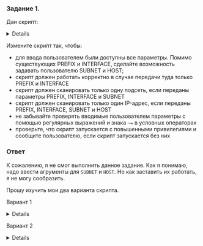 ### Задание 1.


Дан скрипт:
<details>
  

```bash
#!/bin/bash
PREFIX="${1:-NOT_SET}"
INTERFACE="$2"

[[ "$PREFIX" = "NOT_SET" ]] && { echo "\$PREFIX must be passed as first positional argument"; exit 1; }
if [[ -z "$INTERFACE" ]]; then
    echo "\$INTERFACE must be passed as second positional argument"
    exit 1
fi

for SUBNET in {1..255}
do
	for HOST in {1..255}
	do
		echo "[*] IP : ${PREFIX}.${SUBNET}.${HOST}"
		arping -c 3 -i "$INTERFACE" "${PREFIX}.${SUBNET}.${HOST}" 2> /dev/null
	done
done
```
</details>

Измените скрипт так, чтобы:

- для ввода пользователем были доступны все параметры. Помимо существующих PREFIX и INTERFACE, сделайте возможность задавать пользователю SUBNET и HOST;
- скрипт должен работать корректно в случае передачи туда только PREFIX и INTERFACE
- скрипт должен сканировать только одну подсеть, если переданы параметры PREFIX, INTERFACE и SUBNET
- скрипт должен сканировать только один IP-адрес, если переданы PREFIX, INTERFACE, SUBNET и HOST
- не забывайте проверять вводимые пользователем параметры с помощью регулярных выражений и знака `~=` в условных операторах 
- проверьте, что скрипт запускается с повышенными привилегиями и сообщите пользователю, если скрипт запускается без них


### Ответ

К сожалению, я не смог выполнить данное задание. Как я понимаю, надо ввести агрументы для ```SUBNET``` и ```HOST```. Но как заставить их работать, я не могу сообразить.

Прошу изучить мои два варианта скрипта.

Вариант 1
<details>
 У меня выводит при отладке такую ошибку:
![Screen Shot 2023-01-27 at 13 20 31](https://user-images.githubusercontent.com/121082757/215063286-8a4280ac-dda9-47f9-98db-2ba63c07c1c1.png)

Скрипт
	
```bash
#!/bin/bash
PREFIX="${1:-NOT_SET}"
INTERFACE="$2"
SUBNET="$3"
HOST="$4"

trap 'echo "Ping exit (Ctrl-C)"; exit 1' 2

[[ "$PREFIX" = "NOT_SET" ]] && { echo "\$PREFIX must be passed as first positional argument"; exit 1; }
if [[ -z "$INTERFACE" ]]; then
    echo "\$INTERFACE must be passed as second positional argument"
    exit 1
fi

if [[ -z "$SUBNET" ]]; then
   for SUBNET in {1..255}
   do
                echo "[*] IP : ${PREFIX}.${SUBNET}.${HOST}"
                arping -c 3 -i "$INTERFACE" "${PREFIX}.${SUBNET}.${HOST}" 2> /dev/null
   done
   if

if [[ -z "$HOST" ]]; then
   for HOST in {1..255}
   do
                echo "[*] IP : ${PREFIX}.${SUBNET}.${HOST}"
                arping -c 3 -i "$INTERFACE" "${PREFIX}.${SUBNET}.${HOST}" 2> /dev/null
   done
   if

```
</details>


Вариант 2   
<details>

Ошибка    
![image](https://user-images.githubusercontent.com/121082757/215121576-8b187eef-065f-475e-8de6-af26dfd29848.png)    

Скрипт
	
```bash
!/bin/bash
PREFIX="${1:-NOT_SET}"
INTERFACE="$2"
SUBNET="{$3}"
HOST="{$4}"

trap 'echo "Ping exit (Ctrl-C)"; exit 1' 2

[[ "$PREFIX" = "NOT_SET" ]] && { echo "\$PREFIX must be passed as first positional argument"; exit>

if [[ -z "$INTERFACE" ]]; then
    echo "\$INTERFACE must be passed as second positional argument"
    exit 1
fi

        if [[ -n "$SUBNET" ]]; then
        sSUBNET="$SUBNET" ||  sSUBNET=`seq 0 255`
        fi

        if [[ -n "$HOST" ]]; then
        sHOST="$HOST" ||  sHOST=`seq 0 255`
        fi

        for SUBNET in {$sSUBNET}
        do
                for HOST in {$sHOST}
                do
                echo "[*] IP : ${PREFIX}.${SUBNET}.${HOST}"
                arping -c 3 -i "$INTERFACE" "${PREFIX}.${SUBNET}.${HOST}" 2> /dev/null
        done
done
```
</details>





